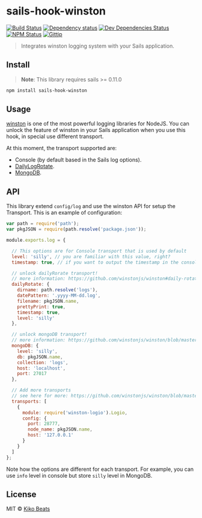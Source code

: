 # sails-hook-winston

[![Build Status](http://img.shields.io/travis/Kikobeats/sails-hook-rotate-log/master.svg?style=flat)](https://travis-ci.org/Kikobeats/sails-hook-rotate-log)
[![Dependency status](http://img.shields.io/david/Kikobeats/sails-hook-rotate-log.svg?style=flat)](https://david-dm.org/Kikobeats/sails-hook-rotate-log)
[![Dev Dependencies Status](http://img.shields.io/david/dev/Kikobeats/sails-hook-rotate-log.svg?style=flat)](https://david-dm.org/Kikobeats/sails-hook-rotate-log#info=devDependencies)
[![NPM Status](http://img.shields.io/npm/dm/sails-hook-rotate-log.svg?style=flat)](https://www.npmjs.org/package/sails-hook-rotate-log)
[![Gittip](http://img.shields.io/gittip/Kikobeats.svg?style=flat)](https://www.gittip.com/Kikobeats/)

> Integrates winston logging system with your Sails application.

## Install

> **Note**: This library requires sails >= 0.11.0

```bash
npm install sails-hook-winston
```
## Usage

[winston](https://github.com/winstonjs/winston) is one of the most powerful logging libraries for NodeJS. You can unlock the feature of winston in your Sails application when you use this hook, in special use different transport.

At this moment, the transport supported are:

- Console (by default based in the Sails log options).
- [DailyLogRotate](https://github.com/winstonjs/winston#daily-rotate-file-transport).
- [MongoDB](https://github.com/winstonjs/winston#mongodb-transport).

## API

This library extend `config/log` and use the winston API for setup the Transport. This is an example of configuration:

```js
var path = require('path');
var pkgJSON = require(path.resolve('package.json'));

module.exports.log = {

  // This options are for Console transport that is used by default
  level: 'silly', // you are familiar with this value, right?
  timestamp: true, // if you want to output the timestamp in the console transport

  // unlock dailyRorate transport!
  // more information: https://github.com/winstonjs/winston#daily-rotate-file-transport
  dailyRotate: {
    dirname: path.resolve('logs'),
    datePattern: '.yyyy-MM-dd.log',
    filename: pkgJSON.name,
    prettyPrint: true,
    timestamp: true,
    level: 'silly'
  },

  // unlock mongoDB transport!
  // more information: https://github.com/winstonjs/winston/blob/master/docs/transports.md#mongodb-transport
  mongoDB: {
    level: 'silly',
    db: pkgJSON.name,
    collection: 'logs',
    host: 'localhost',
    port: 27017
  },

  // Add more transports
  // see here for more: https://github.com/winstonjs/winston/blob/master/docs/transports.md
  transports: [
    {
      module: require('winston-logio').Logio,
      config: {
        port: 28777,
        node_name: pkgJSON.name,
        host: '127.0.0.1'
      }
    }
  ]
};
```

Note how the options are different for each transport. For example, you can use `info` level in console but store `silly` level in MongoDB.

## License

MIT © [Kiko Beats](http://www.kikobeats.com)
